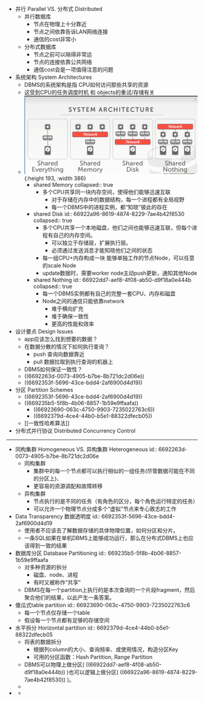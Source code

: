 - 并行 Parallel VS. 分布式 Distributed
	- 并行数据库
		- 节点在物理上十分靠近
		- 节点之间依靠告诉LAN网络连接
		- 通信的cost非常小
	- 分布式数据库
		- 节点之前可以隔得非常远
		- 节点的连接依靠公共网络
		- 通信cost会是一项值得注意的问题
- 系统架构 System Architectures
	- DBMS的系统架构是指 CPU如何访问那些共享的资源
	- 这受到CPU的任务调度时机 和 objects的重试/存储有关
	- ![image.png](../assets/image_1720854841008_0.png){:height 193, :width 386}
		- shared Memory
		  collapsed:: true
			- 多个CPU共享同一块内存空间，使得他们能够迅速互联
				- 对于存储在内存中的数据结构，每一个进程都有全局视野
				- 每一个DBMS中的进程实例，都“知晓”彼此的存在
		- shared Disk
		  id:: 66922a96-8619-4874-8229-7ae4b42f8530
		  collapsed:: true
			- 多个CPU共享一个本地磁盘，他们之间也能够迅速互联，但每个进程有自己的内存空间。
				- 可以独立于存储层，扩展执行层。
				- 必须通过发送消息才能知晓他们之间的状态
			- 每一组CPU+内存构成一块 能够单独工作的节点Node，可以任意的scale Node
			- update数据时，需要worker node主动push更新，通知其他Node
		- shared Nothing
		  id:: 66922dd7-aef8-4f08-ab50-d9f18a0e444b
		  collapsed:: true
			- 每一个DBMS实例都有自己的完整一套CPU、内存和磁盘
			- Node之间的通信只能依靠network
				- 难于横向扩充
				- 难于确保一致性
				- 更高的性能和效率
- 设计要点 Design Issues
	- app应该怎么找到想要的数据？
	- 在数据分散的情况下如何执行查询？
		- push 查询向数据靠近
		- pull 数据拉取到执行查询的机器上
	- DBMS如何保证一致性？
	- ((6692263d-0073-4905-b7be-8b721dc2d06e))
	- ((6692353f-5696-43ce-bdd4-2af6900d4d19))
- 分区 Partition Schemes
	- ((6692353f-5696-43ce-bdd4-2af6900d4d19))
	- ((669235b5-5f8b-4b06-8857-1b59e9ffaafa))
		- ((66923690-063c-4750-9903-7235022763c6))
		- ((6692379d-4ce4-44b0-b5e1-88322dfecb05))
	- [[一致性哈希算法]]
- 分布式并行协议 Distributed Concurrency Control
- ---
- 同构集群 Homogeneous VS. 异构集群 Heterogeneous
  id:: 6692263d-0073-4905-b7be-8b721dc2d06e
	- 同构集群
		- 集群中的每一个节点都可以执行相似的一组任务(尽管数据可能在不同的分区上)、
		- 更容易的资源调配和故障转移
	- 异构集群
		- 节点执行的是不同的任务（有角色的区分，每个角色运行特定的任务）
		- 可以允许一个物理节点分成多个“虚拟”节点来专心致志的工作
- Data Transparency 数据透明度
  id:: 6692353f-5696-43ce-bdd4-2af6900d4d19
	- 使用者不应该去了解数据存储的具体物理位置，如何分区和分片。
	- 一条SQL如果在单机DBMS上能够成功运行，那么在分布式DBMS上也应该得到一致的结果
- 数据库分区 Database Partitioning
  id:: 669235b5-5f8b-4b06-8857-1b59e9ffaafa
	- 对多种资源的拆分
		- 磁盘、node、进程
		- 有时又被称作“共享”
	- DBMS在每一个partition上执行的是本次查询的一个片段fragment，然后聚合他们的结果，以此产生一条答案。
- 傻瓜式table partition
  id:: 66923690-063c-4750-9903-7235022763c6
	- 每一个节点仅存储一个table
	- 假设每一个节点都有足够的存储空间
- 水平拆分 Horizontal partition
  id:: 6692379d-4ce4-44b0-b5e1-88322dfecb05
	- 将表的数据拆分
		- 根据列column的大小、查询频率、或使用情况，构造分区Key
		- 可用的分区函数：Hash Partition, Range Partition
	- DBMS可以物理上做分区( ((66922dd7-aef8-4f08-ab50-d9f18a0e444b)) )也可以逻辑上做分区( ((66922a96-8619-4874-8229-7ae4b42f8530)) )。
	-
-
	-